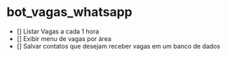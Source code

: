 # bot_vagas_whatsapp

- [] Listar Vagas a cada 1 hora
- [] Exibir menu de vagas por área
- [] Salvar contatos que desejam receber vagas em um banco de dados
